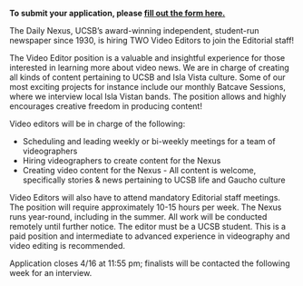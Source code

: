 **To submit your application, please [fill out the form here.](https://docs.google.com/forms/d/e/1FAIpQLSdoVaPoSnsIiCHz0YwbOge5QZ_7yeYRVJxyujQbUz0WmqJ9Rg/viewform)**

The Daily Nexus, UCSB’s award-winning independent, student-run newspaper since 1930, is hiring TWO Video Editors to join the Editorial staff!

The Video Editor position is a valuable and insightful experience for those interested in learning more about video news. We are in charge of creating all kinds of content pertaining to UCSB and Isla Vista culture. Some of our most exciting projects for instance include our monthly Batcave Sessions, where we interview local Isla Vistan bands. The position allows and highly encourages creative freedom in producing content!

Video editors will be in charge of the following: 
* Scheduling and leading weekly or bi-weekly meetings for a team of videographers
* Hiring videographers to create content for the Nexus
* Creating video content for the Nexus - All content is welcome, specifically stories & news pertaining to UCSB life and Gaucho culture

Video Editors will also have to attend mandatory Editorial staff meetings. The position will require approximately 10-15 hours per week. The Nexus runs year-round, including in the summer. All work will be conducted remotely until further notice. The editor must be a UCSB student. This is a paid position and intermediate to advanced experience in videography and video editing is recommended.

Application closes 4/16 at 11:55 pm; finalists will be contacted the following week for an interview.